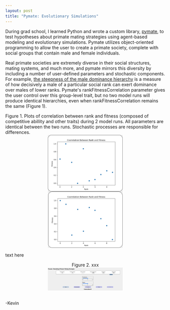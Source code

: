 ```yaml
---
layout: post
title: "Pymate: Evolutionary Simulations" 
---
```

<div>
<p style="text-align: left">
During grad school, I learned Python and wrote a custom library, <a href="https://github.com/kevinrosenfield/pymate/blob/master/pymate.py"  target="_blank" rel="noopener noreferrer">pymate</a>, to test hypotheses about primate mating strategies using agent-based modeling and evolutionary simulations. Pymate utilizes object-oriented programming to allow the user to create a primate society, complete with social groups that contain male and female individuals.
</p>

<p style="text-align: left">
Real primate societies are extremely diverse in their social structures, mating systems, and much more, and pymate mirrors this diversity by including a number of user-defined parameters and stochastic components. For example, <a href="https://onlinelibrary.wiley.com/doi/pdf/10.1002/ajp.22044?casa_token=h8NieiLkMLgAAAAA:8EZr53r3-3yBYGaDpkX-U1dYXIEFiOZ99sup9a83o9y-Wyjdt3F-mzGEC6MAatj1WxLihXyv1VCG"  target="_blank" rel="noopener noreferrer">the steepness of the male dominance hierarchy</a> is a measure of how decisively a male of a particular social rank can exert dominance over males of lower ranks. Pymate's rankFitnessCorrelation parameter gives the user control over this group-level trait, but no two model runs will produce identical hierarchies, even when rankFitnessCorrelation remains the same (Figure 1).
</p>

<div style="display:flex;flex-direction:column;flex-wrap:wrap;align-items:center;font-size:">
Figure 1. Plots of correlation between rank and fitness (composed of competitive abillity and other traits) during
2 model runs. All parameters are identical between the two runs. Stochastic processes are responsible for differences.
  <img src="/images/rankFitness_0.5a.png" alt="Image" width="47%" height=auto>
  <img src="/images/rankFitness_0.5b.png" alt="Image" width="47%" height=auto>
</div>

<p style="text-align: left">
text here
</p>

<div style="display:flex;flex-direction:column;flex-wrap:wrap;align-items:center;font-size:">
Figure 2. xxx
  <img src="/images/pymate_app.png" alt="Image" width="47%" height=auto>
</div>

<br>

<p style="text-align: left">
-Kevin
</p>

</div>
